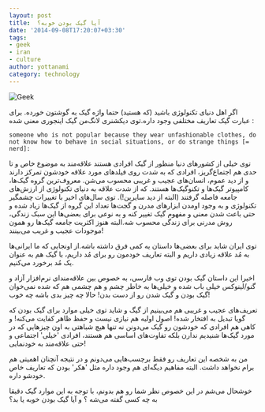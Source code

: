 ```yaml
---
layout: post
title:  آیا گیک بودن خوبه؟
date: '2014-09-08T17:20:07+03:30'
tags:
- geek
- iran
- culture
author: yottanami
category: technology
---
```


![Geek](https://dl.dropboxusercontent.com/u/106779105/blog/geek.jpg)

اگر اهل دنیای تکنولوژی باشید (که هستید) حتما واژه گیک به گوشتون خورده.
برای عبارت گیک تعاریف مختلفی وجود داره.توی دیکشنری لانگ‌من گیک اینجوری معنی شده :

`someone who is not popular because they wear unfashionable clothes, do not know how to behave in social situations, or do strange things [= nerd]:`

توی خیلی از کشورهای دنیا منظور از گیک‌‌‌ افرادی هستند علاقه‌مند به موضوع خاص و تا حدی هم اجتماع‌گریز، افرادی که به شدت روی فیلد‌های مورد علاقه خودشون تمرکز دارند و از دید عموم، انسان‌های عجیب و غریبی محسوب می‌شن. 
معروف‌ترین گروه گیک‌ها، کامپیوتر گیک‌ها و تکنوگیک‌ها هستند. که از شدت علاقه به دنیای تکنولوژی از ارزش‌های جامعه فاصله گرفتند (البته از دید سایرین!). توی سال‌های اخیر با تغییرات چشمگیر تکنولوژی و به وجود اومدن ابزارهای مدرن و گجت‌ها تعداد این گروه از گیک‌ها زیاد شده و حتی باعث شدن معنی و مفهوم گیک تغییر کنه و به نوعی برای بعضی‌ها این سبک زندگی، روش مدرنی برای زندگی محسوب شه.البته هنوز اکثریت جامعه گیک‌ها رو همون موجودات عجیب و غریب می‌بینند!



توی ایران شاید برای بعضی‌ها داستان یه کمی فرق داشته باشه.از اونجایی که ما ایرانی‌ها به مُد علاقه زیادی داریم و البته تعاریف خودمون رو برای مُد داریم، با گیک هم به عنوان یک مُد برخورد می‌کنیم.

اخیرا این داستان گیک‌ بودن توی وب فارسی، به خصوص بین علاقه‌مندای نرم‌افزار آزاد و گنو/لینوکس خیلی باب شده و خیلی‌ها به خاطر چشم و هم چشمی هم که شده نمی‌خوان گیک‌ بودن و گیک شدن رو از دست بدن! حالا چه چیز بدی باشه چه خوب!

تعریف‌های عجیب و غریبی هم می‌بینیم از گیگ و شاید توی خیلی موارد برای گیک بودن که گویا تبدیل به افتخار شده! اصول اولیه هم نیازی نیست و حفظ ظاهر کفایت می‌کنه! و کاهی هم افرادی که خودشون رو گیک می‌دونن نه تنها هیچ شباهتی به اون‌ چیزهایی که در مورد گیک‌ها شنیدیم ندارن بلکه تفاوت‌های اساسی هم هستند، افرادی 'خیلی' اجتماعی و حتی علاقه‌مند به خودنمایی! 


من به شخصه این تعاریف رو فقط برچسب‌هایی می‌دونم و در نتیجه آنچنان اهمیتی هم برام نخواهد داشت. البته مفاهیم دیگه‌ای هم وجود داره مثل 'هکر' بودن که تعاریف خاص خودشو داره.

 خوشحال می‌شم در این خصوص نظر شما رو هم بدونم، با توجه به این موارد گیک دقیقا به چه کسی گفته می‌شه ؟ و آیا گیک بودن خوبه یا بد‌؟

